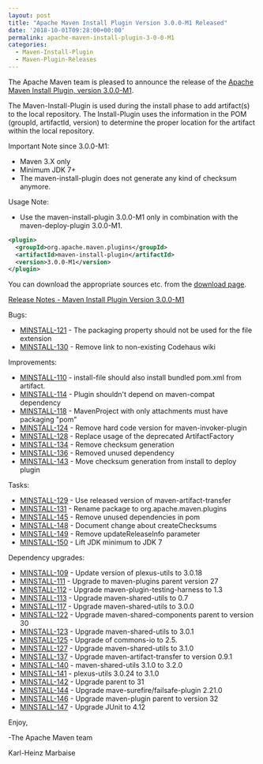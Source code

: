 ```yaml
---
layout: post
title: "Apache Maven Install Plugin Version 3.0.0-M1 Released"
date: '2018-10-01T09:28:00+00:00'
permalink: apache-maven-install-plugin-3-0-0-M1
categories:
  - Maven-Install-Plugin
  - Maven-Plugin-Releases
---
```

The Apache Maven team is pleased to announce the release of the
[Apache Maven Install Plugin, version 3.0.0-M1](https://maven.apache.org/plugins/maven-install-plugin/).

The Maven-Install-Plugin is used during the install phase to add artifact(s) to the
local repository. The Install-Plugin uses the information in the POM (groupId,
artifactId, version) to determine the proper location for the artifact within
the local repository.

Important Note since 3.0.0-M1:

* Maven 3.X only
* Minimum JDK 7+
* The maven-install-plugin does not generate any kind of checksum
  anymore.

Usage Note:

* Use the maven-install-plugin 3.0.0-M1 only in combination
  with the maven-deploy-plugin 3.0.0-M1.

```xml
<plugin>
  <groupId>org.apache.maven.plugins</groupId>
  <artifactId>maven-install-plugin</artifactId>
  <version>3.0.0-M1</version>
</plugin>
```
You can download the appropriate sources etc. from the [download page](https://maven.apache.org/plugins/maven-install-plugin/download.cgi).

<!-- more -->

[Release Notes - Maven Install Plugin Version 3.0.0-M1](https://issues.apache.org/jira/secure/ReleaseNote.jspa?projectId=12317524&version=12334343)

Bugs:

* [MINSTALL-121](https://issues.apache.org/jira/browse/MINSTALL-121) - The packaging property should not be used for the file extension
* [MINSTALL-130](https://issues.apache.org/jira/browse/MINSTALL-130) - Remove link to non-existing Codehaus wiki

Improvements:

* [MINSTALL-110](https://issues.apache.org/jira/browse/MINSTALL-110) - install-file should also install bundled pom.xml from artifact.
* [MINSTALL-114](https://issues.apache.org/jira/browse/MINSTALL-114) - Plugin shouldn't depend on maven-compat dependency
* [MINSTALL-118](https://issues.apache.org/jira/browse/MINSTALL-118) - MavenProject with only attachments must have packaging "pom"
* [MINSTALL-124](https://issues.apache.org/jira/browse/MINSTALL-124) - Remove hard code version for maven-invoker-plugin
* [MINSTALL-128](https://issues.apache.org/jira/browse/MINSTALL-128) - Replace usage of the deprecated ArtifactFactory
* [MINSTALL-134](https://issues.apache.org/jira/browse/MINSTALL-134) - Remove checksum generation
* [MINSTALL-136](https://issues.apache.org/jira/browse/MINSTALL-136) - Removed unused dependency
* [MINSTALL-143](https://issues.apache.org/jira/browse/MINSTALL-143) - Move checksum generation from install to deploy plugin

Tasks:

* [MINSTALL-129](https://issues.apache.org/jira/browse/MINSTALL-129) - Use released version of maven-artifact-transfer
* [MINSTALL-131](https://issues.apache.org/jira/browse/MINSTALL-131) - Rename package to org.apache.maven.plugins
* [MINSTALL-145](https://issues.apache.org/jira/browse/MINSTALL-145) - Remove unused dependencies in pom
* [MINSTALL-148](https://issues.apache.org/jira/browse/MINSTALL-148) - Document change about createChecksums
* [MINSTALL-149](https://issues.apache.org/jira/browse/MINSTALL-149) - Remove updateReleaseInfo parameter
* [MINSTALL-150](https://issues.apache.org/jira/browse/MINSTALL-150) - Lift JDK minimum to JDK 7

Dependency upgrades:

* [MINSTALL-109](https://issues.apache.org/jira/browse/MINSTALL-109) - Update version of plexus-utils to 3.0.18
* [MINSTALL-111](https://issues.apache.org/jira/browse/MINSTALL-111) - Upgrade to maven-plugins parent version 27
* [MINSTALL-112](https://issues.apache.org/jira/browse/MINSTALL-112) - Upgrade maven-plugin-testing-harness to 1.3
* [MINSTALL-113](https://issues.apache.org/jira/browse/MINSTALL-113) - Upgrade maven-shared-utils to 0.7
* [MINSTALL-117](https://issues.apache.org/jira/browse/MINSTALL-117) - Upgrade maven-shared-utils to 3.0.0
* [MINSTALL-122](https://issues.apache.org/jira/browse/MINSTALL-122) - Upgrade maven-shared-components parent to version 30
* [MINSTALL-123](https://issues.apache.org/jira/browse/MINSTALL-123) - Upgrade maven-shared-utils to 3.0.1
* [MINSTALL-125](https://issues.apache.org/jira/browse/MINSTALL-125) - Upgrade of commons-io to 2.5.
* [MINSTALL-127](https://issues.apache.org/jira/browse/MINSTALL-127) - Upgrade maven-shared-utils to 3.1.0
* [MINSTALL-137](https://issues.apache.org/jira/browse/MINSTALL-137) - Upgrade maven-artifact-transfer to version 0.9.1
* [MINSTALL-140](https://issues.apache.org/jira/browse/MINSTALL-140) - maven-shared-utils 3.1.0 to 3.2.0
* [MINSTALL-141](https://issues.apache.org/jira/browse/MINSTALL-141) - plexus-utils 3.0.24 to 3.1.0
* [MINSTALL-142](https://issues.apache.org/jira/browse/MINSTALL-142) - Upgrade parent to 31
* [MINSTALL-144](https://issues.apache.org/jira/browse/MINSTALL-144) - Upgrade mave-surefire/failsafe-plugin 2.21.0
* [MINSTALL-146](https://issues.apache.org/jira/browse/MINSTALL-146) - Upgrade maven-plugin parent to version 32
* [MINSTALL-147](https://issues.apache.org/jira/browse/MINSTALL-147) - Upgrade JUnit to 4.12

Enjoy,

-The Apache Maven team

Karl-Heinz Marbaise
